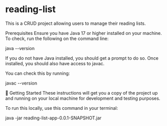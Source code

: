 # reading-list
This is a CRUD project allowing users to manage their reading lists.

Prerequisites
Ensure you have Java 17 or higher installed on your machine. To check, run the following on the command line:

java --version

If you do not have Java installed, you should get a prompt to do so. Once installed, you should also have access to javac. 

You can check this by running:

javac --version

🚀 Getting Started
These instructions will get you a copy of the project up and running on your local machine for development and testing purposes.

To run this locally, use this command in your terminal: 

java -jar reading-list-app-0.0.1-SNAPSHOT.jar

